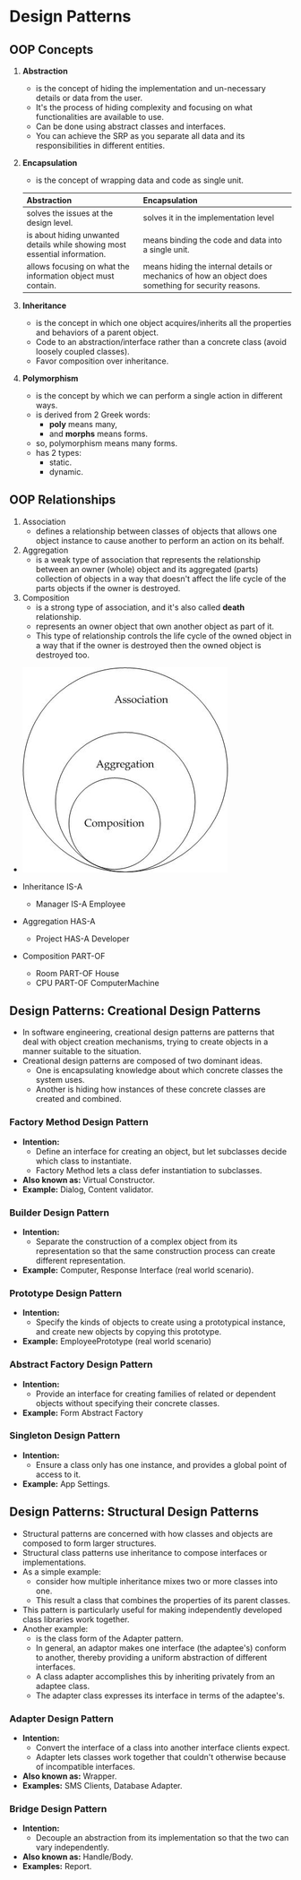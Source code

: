 # Design Patterns

## OOP Concepts
1. **Abstraction**
   - is the concept of hiding the implementation and un-necessary details or data from the user.
   - It's the process of hiding complexity and focusing on what functionalities are available to use.
   - Can be done using abstract classes and interfaces.
   - You can achieve the SRP as you separate all data and its responsibilities in different entities.
2. **Encapsulation**
   - is the concept of wrapping data and code as single unit.

    | Abstraction                                                                | Encapsulation                                                                                        |
    |----------------------------------------------------------------------------|------------------------------------------------------------------------------------------------------|
    | solves the issues at the design level.                                     | solves it in the implementation level                                                                |
    | is about hiding unwanted details while showing most essential information. | means binding the code and data into a single unit.                                                  |
    | allows focusing on what the information object must contain.               | means hiding the internal details or mechanics of how an object does something for security reasons. |
3. **Inheritance**
   - is the concept in which one object acquires/inherits all the properties and behaviors of a parent object.
   - Code to an abstraction/interface rather than a concrete class (avoid loosely coupled classes).
   - Favor composition over inheritance.
4. **Polymorphism**
   - is the concept by which we can perform a single action in different ways.
   - is derived from 2 Greek words:
     - **poly** means many,
     - and **morphs** means forms.
   - so, polymorphism means many forms.
   - has 2 types:
     - static.
     - dynamic.

## OOP Relationships
1. Association
   - defines a relationship between classes of objects that allows one object instance to cause another to perform an action on its behalf.
2. Aggregation
   - is a weak type of association that represents the relationship between an owner (whole) object and its aggregated (parts) collection of objects in a way that doesn't affect the life cycle of the parts objects if the owner is destroyed.
3. Composition
   - is a strong type of association, and it's also called **death** relationship.
   - represents an owner object that own another object as part of it.
   - This type of relationship controls the life cycle of the owned object in a way that if the owner is destroyed then the owned object is destroyed too.

- ![Relationships](relationships.jpg)

- Inheritance IS-A
  - Manager IS-A Employee
- Aggregation HAS-A
  - Project HAS-A Developer
- Composition PART-OF
  - Room PART-OF House
  - CPU PART-OF ComputerMachine

## Design Patterns: Creational Design Patterns
- In software engineering, creational design patterns are patterns that deal with object creation mechanisms, trying to create objects in a manner suitable to the situation.
- Creational design patterns are composed of two dominant ideas.
  - One is encapsulating knowledge about which concrete classes the system uses.
  - Another is hiding how instances of these concrete classes are created and combined.

### Factory Method Design Pattern
- **Intention:** 
  - Define an interface for creating an object, but let subclasses decide which class to instantiate.
  - Factory Method lets a class defer instantiation to subclasses.
- **Also known as:** Virtual Constructor.
- **Example:** Dialog, Content validator.

### Builder Design Pattern
- **Intention:**
  - Separate the construction of a complex object from its representation so that the same construction process can create different representation.
- **Example:** Computer, Response Interface (real world scenario).

### Prototype Design Pattern
- **Intention:**
  - Specify the kinds of objects to create using a prototypical instance, and create new objects by copying this prototype.
- **Example:** EmployeePrototype (real world scenario)

### Abstract Factory Design Pattern
- **Intention:**
  - Provide an interface for creating families of related or dependent objects without specifying their concrete classes.
- **Example:** Form Abstract Factory

### Singleton Design Pattern
- **Intention:**
  - Ensure a class only has one instance, and provides a global point of access to it.
- **Example:** App Settings.

## Design Patterns: Structural Design Patterns
- Structural patterns are concerned with how classes and objects are composed to form larger structures.
- Structural class patterns use inheritance to compose interfaces or implementations.
- As a simple example:
  - consider how multiple inheritance mixes two or more classes into one.
  - This result a class that combines the properties of its parent classes.
- This pattern is particularly useful for making independently developed class libraries work together.
- Another example:
  - is the class form of the Adapter pattern.
  - In general, an adaptor makes one interface (the adaptee's) conform to another, thereby providing a uniform abstraction of different interfaces.
  - A class adapter accomplishes this by inheriting privately from an adaptee class.
  - The adapter class expresses its interface in terms of the adaptee's.

### Adapter Design Pattern
- **Intention:**
  - Convert the interface of a class into another interface clients expect.
  - Adapter lets classes work together that couldn't otherwise because of incompatible interfaces.
- **Also known as:** Wrapper.
- **Examples:** SMS Clients, Database Adapter.

### Bridge Design Pattern
- **Intention:**
  - Decouple an abstraction from its implementation so that the two can vary independently.
- **Also known as:** Handle/Body.
- **Examples:** Report.
